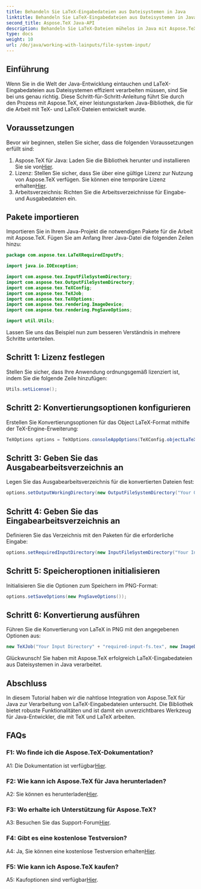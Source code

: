 ```yaml
---
title: Behandeln Sie LaTeX-Eingabedateien aus Dateisystemen in Java
linktitle: Behandeln Sie LaTeX-Eingabedateien aus Dateisystemen in Java
second_title: Aspose.TeX Java-API
description: Behandeln Sie LaTeX-Dateien mühelos in Java mit Aspose.TeX. Laden Sie es jetzt für eine nahtlose Integration herunter und entdecken Sie die Leistungsfähigkeit von TeX in Ihren Java-Projekten.
type: docs
weight: 10
url: /de/java/working-with-lainputs/file-system-input/
---
```

## Einführung

Wenn Sie in die Welt der Java-Entwicklung eintauchen und LaTeX-Eingabedateien aus Dateisystemen effizient verarbeiten müssen, sind Sie bei uns genau richtig. Diese Schritt-für-Schritt-Anleitung führt Sie durch den Prozess mit Aspose.TeX, einer leistungsstarken Java-Bibliothek, die für die Arbeit mit TeX- und LaTeX-Dateien entwickelt wurde.

## Voraussetzungen

Bevor wir beginnen, stellen Sie sicher, dass die folgenden Voraussetzungen erfüllt sind:

1.  Aspose.TeX für Java: Laden Sie die Bibliothek herunter und installieren Sie sie von[Hier](https://releases.aspose.com/tex/java/).
2.  Lizenz: Stellen Sie sicher, dass Sie über eine gültige Lizenz zur Nutzung von Aspose.TeX verfügen. Sie können eine temporäre Lizenz erhalten[Hier](https://purchase.aspose.com/temporary-license/).
3. Arbeitsverzeichnis: Richten Sie die Arbeitsverzeichnisse für Eingabe- und Ausgabedateien ein.

## Pakete importieren

Importieren Sie in Ihrem Java-Projekt die notwendigen Pakete für die Arbeit mit Aspose.TeX. Fügen Sie am Anfang Ihrer Java-Datei die folgenden Zeilen hinzu:

```java
package com.aspose.tex.LaTeXRequiredInputFs;

import java.io.IOException;

import com.aspose.tex.InputFileSystemDirectory;
import com.aspose.tex.OutputFileSystemDirectory;
import com.aspose.tex.TeXConfig;
import com.aspose.tex.TeXJob;
import com.aspose.tex.TeXOptions;
import com.aspose.tex.rendering.ImageDevice;
import com.aspose.tex.rendering.PngSaveOptions;

import util.Utils;
```

Lassen Sie uns das Beispiel nun zum besseren Verständnis in mehrere Schritte unterteilen.

## Schritt 1: Lizenz festlegen

Stellen Sie sicher, dass Ihre Anwendung ordnungsgemäß lizenziert ist, indem Sie die folgende Zeile hinzufügen:

```java
Utils.setLicense();
```

## Schritt 2: Konvertierungsoptionen konfigurieren

Erstellen Sie Konvertierungsoptionen für das Object LaTeX-Format mithilfe der TeX-Engine-Erweiterung:

```java
TeXOptions options = TeXOptions.consoleAppOptions(TeXConfig.objectLaTeX());
```

## Schritt 3: Geben Sie das Ausgabearbeitsverzeichnis an

Legen Sie das Ausgabearbeitsverzeichnis für die konvertierten Dateien fest:

```java
options.setOutputWorkingDirectory(new OutputFileSystemDirectory("Your Output Directory"));
```

## Schritt 4: Geben Sie das Eingabearbeitsverzeichnis an

Definieren Sie das Verzeichnis mit den Paketen für die erforderliche Eingabe:

```java
options.setRequiredInputDirectory(new InputFileSystemDirectory("Your Input Directory" + "packages"));
```

## Schritt 5: Speicheroptionen initialisieren

Initialisieren Sie die Optionen zum Speichern im PNG-Format:

```java
options.setSaveOptions(new PngSaveOptions());
```

## Schritt 6: Konvertierung ausführen

Führen Sie die Konvertierung von LaTeX in PNG mit den angegebenen Optionen aus:

```java
new TeXJob("Your Input Directory" + "required-input-fs.tex", new ImageDevice(), options).run();
```

Glückwunsch! Sie haben mit Aspose.TeX erfolgreich LaTeX-Eingabedateien aus Dateisystemen in Java verarbeitet.

## Abschluss

In diesem Tutorial haben wir die nahtlose Integration von Aspose.TeX für Java zur Verarbeitung von LaTeX-Eingabedateien untersucht. Die Bibliothek bietet robuste Funktionalitäten und ist damit ein unverzichtbares Werkzeug für Java-Entwickler, die mit TeX und LaTeX arbeiten.

## FAQs

### F1: Wo finde ich die Aspose.TeX-Dokumentation?

 A1: Die Dokumentation ist verfügbar[Hier](https://reference.aspose.com/tex/java/).

### F2: Wie kann ich Aspose.TeX für Java herunterladen?

A2: Sie können es herunterladen[Hier](https://releases.aspose.com/tex/java/).

### F3: Wo erhalte ich Unterstützung für Aspose.TeX?

 A3: Besuchen Sie das Support-Forum[Hier](https://forum.aspose.com/c/tex/47).

### F4: Gibt es eine kostenlose Testversion?

 A4: Ja, Sie können eine kostenlose Testversion erhalten[Hier](https://releases.aspose.com/).

### F5: Wie kann ich Aspose.TeX kaufen?

 A5: Kaufoptionen sind verfügbar[Hier](https://purchase.aspose.com/buy).